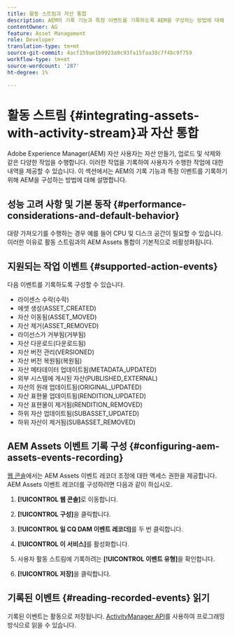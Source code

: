 ```yaml
---
title: 활동 스트림과 자산 통합
description: AEM의 기록 기능과 특정 이벤트를 기록하도록 AEM을 구성하는 방법에 대해 설명합니다.
contentOwner: AG
feature: Asset Management
role: Developer
translation-type: tm+mt
source-git-commit: 4acf159ae1b9923a9c93fa15faa38c7f4bc9f759
workflow-type: tm+mt
source-wordcount: '287'
ht-degree: 1%

---
```



# 활동 스트림 {#integrating-assets-with-activity-stream}과 자산 통합

Adobe Experience Manager(AEM) 자산 사용자는 자산 만들기, 업로드 및 삭제와 같은 다양한 작업을 수행합니다. 이러한 작업을 기록하여 사용자가 수행한 작업에 대한 내역을 제공할 수 있습니다. 이 섹션에서는 AEM의 기록 기능과 특정 이벤트를 기록하기 위해 AEM을 구성하는 방법에 대해 설명합니다.

## 성능 고려 사항 및 기본 동작 {#performance-considerations-and-default-behavior}

대량 가져오기를 수행하는 경우 예를 들어 CPU 및 디스크 공간이 필요할 수 있습니다. 이러한 이유로 활동 스트림과의 AEM Assets 통합이 기본적으로 비활성화됩니다.

## 지원되는 작업 이벤트 {#supported-action-events}

다음 이벤트를 기록하도록 구성할 수 있습니다.

* 라이센스 수락(수락)
* 에셋 생성(ASSET_CREATED)
* 자산 이동됨(ASSET_MOVED)
* 자산 제거(ASSET_REMOVED)
* 라이선스가 거부됨(거부됨)
* 자산 다운로드(다운로드됨)
* 자산 버전 관리(VERSIONED)
* 자산 버전 복원됨(복원됨)
* 자산 메타데이터 업데이트됨(METADATA_UPDATED)
* 외부 시스템에 게시된 자산(PUBLISHED_EXTERNAL)
* 자산의 원래 업데이트됨(ORIGINAL_UPDATED)
* 자산 표현물 업데이트됨(RENDITION_UPDATED)
* 자산 표현물이 제거됨(RENDITION_REMOVED)
* 하위 자산 업데이트됨(SUBASSET_UPDATED)
* 하위 자산이 제거됨(SUBASSET_REMOVED)

## AEM Assets 이벤트 기록 구성 {#configuring-aem-assets-events-recording}

[웹 콘솔](/help/sites-deploying/configuring-osgi.md)에서는 AEM Assets 이벤트 레코더 조정에 대한 액세스 권한을 제공합니다. AEM Assets 이벤트 레코더를 구성하려면 다음과 같이 하십시오.

1. **[!UICONTROL 웹 콘솔]**&#x200B;로 이동합니다.

1. **[!UICONTROL 구성]**&#x200B;을 클릭합니다.

1. **[!UICONTROL 일 CQ DAM 이벤트 레코더]**&#x200B;를 두 번 클릭합니다.

1. **[!UICONTROL 이 서비스]**&#x200B;를 활성화합니다.

1. 사용자 활동 스트림에 기록하려는 **[!UICONTROL 이벤트 유형]**&#x200B;을 확인합니다.

1. **[!UICONTROL 저장]**&#x200B;을 클릭합니다.

## 기록된 이벤트 {#reading-recorded-events} 읽기

기록된 이벤트는 활동으로 저장됩니다. [ActivityManager API](https://helpx.adobe.com/experience-manager/6-4/sites/developing/using/reference-materials/javadoc/com/adobe/granite/activitystreams/ActivityManager.html)를 사용하여 프로그래밍 방식으로 읽을 수 있습니다.
